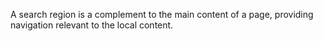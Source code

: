 A search region is a complement to the main content of a page, providing navigation
relevant to the local content.
